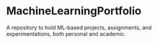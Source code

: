 # MachineLearningPortfolio
A repository to hold ML-based projects, assignments, and experimentations, both personal and academic.
